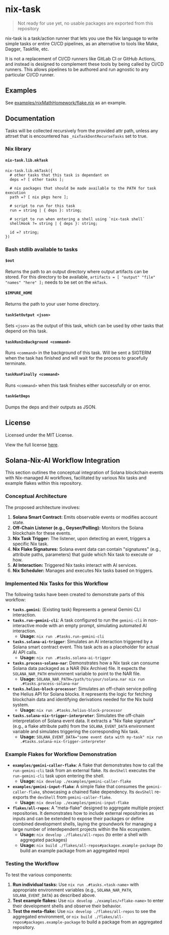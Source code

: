 # nix-task

> Not ready for use yet, no usable packages are exported from this repository

nix-task is a task/action runner that lets you use the Nix language to write simple tasks or entire CI/CD pipelines, as an alternative to tools like Make, Dagger, Taskfile, etc.

It is not a replacement of CI/CD runners like GitLab CI or GitHub Actions, and instead is designed to complement these tools by being called by CI/CD runners. This allows pipelines to be authored and run agnostic to any particular CI/CD runner.

## Examples

See [examples/nixMathHomework/flake.nix](examples/nixMathHomework/flake.nix) as an example.

## Documentation

Tasks will be collected recursively from the provided attr path, unless any attrset that is encountered has `_nixTaskDontRecurseTasks` set to true.

### Nix library

#### `nix-task.lib.mkTask`

```
nix-task.lib.mkTask({
  # other tasks that this task is dependant on
  deps =? [ other tasks ];

  # nix packages that should be made available to the PATH for task execution
  path =? [ nix pkgs here ];

  # script to run for this task
  run = string | { deps }: string;

  # script to run when entering a shell using `nix-task shell`
  shellHook ?= string | { deps }: string;

  id =? string;
})
```

### Bash stdlib available to tasks

#### `$out`

Returns the path to an output directory where output artifacts can be stored. For this directory to be available, `artifacts = [ "output" "file" "names" "here" ];` needs to be set on the `mkTask`.

#### `$IMPURE_HOME`

Returns the path to your user home directory.

#### `taskSetOutput <json>`

Sets `<json>` as the output of this task, which can be used by other tasks that depend on this task.

#### `taskRunInBackground <command>`

Runs `<command>` in the background of this task. Will be sent a SIGTERM when the task has finished and will wait for the process to gracefully terminate.

#### `taskRunFinally <command>`

Runs `<command>` when this task finishes either successfully or on error.

#### `taskGetDeps`

Dumps the deps and their outputs as JSON.

## License

Licensed under the MIT License.

View the full license [here](https://raw.githubusercontent.com/madjam002/nix-task/master/LICENSE).

## Solana-Nix-AI Workflow Integration

This section outlines the conceptual integration of Solana blockchain events with Nix-managed AI workflows, facilitated by various Nix tasks and example flakes within this repository.

### Conceptual Architecture

The proposed architecture involves:
1.  **Solana Smart Contract:** Emits observable events or modifies account state.
2.  **Off-Chain Listener (e.g., Geyser/Polling):** Monitors the Solana blockchain for these events.
3.  **Nix Task Trigger:** The listener, upon detecting an event, triggers a specific Nix task.
4.  **Nix Flake Signatures:** Solana event data can contain "signatures" (e.g., attribute paths, parameters) that guide which Nix task to execute or how.
5.  **AI Interaction:** Triggered Nix tasks interact with AI services.
6.  **Nix Scheduler:** Manages and executes Nix tasks based on triggers.

### Implemented Nix Tasks for this Workflow

The following tasks have been created to demonstrate parts of this workflow:

*   **`tasks.gemini`**: (Existing task) Represents a general Gemini CLI interaction.
*   **`tasks.run-gemini-cli`**: A task configured to run the `gemini-cli` in non-interactive mode with an empty prompt, simulating automated AI interaction.
    *   **Usage:** `nix run .#tasks.run-gemini-cli`
*   **`tasks.solana-ai-trigger`**: Simulates an AI interaction triggered by a Solana smart contract event. This task acts as a placeholder for actual AI API calls.
    *   **Usage:** `nix run .#tasks.solana-ai-trigger`
*   **`tasks.process-solana-nar`**: Demonstrates how a Nix task can consume Solana data packaged as a NAR (Nix Archive) file. It expects the `SOLANA_NAR_PATH` environment variable to point to the NAR file.
    *   **Usage:** `SOLANA_NAR_PATH=/path/to/your/solana.nar nix run .#tasks.process-solana-nar`
*   **`tasks.helius-block-processor`**: Simulates an off-chain service polling the Helius API for Solana blocks. It represents the logic for fetching blockchain data and identifying derivations needed for the Nix build system.
    *   **Usage:** `nix run .#tasks.helius-block-processor`
*   **`tasks.solana-nix-trigger-interpreter`**: Simulates the off-chain interpretation of Solana event data. It extracts a "Nix flake signature" (e.g., a flake attribute path) from the `SOLANA_EVENT_DATA` environment variable and simulates triggering the corresponding Nix task.
    *   **Usage:** `SOLANA_EVENT_DATA="some event data with my-task" nix run .#tasks.solana-nix-trigger-interpreter`

### Example Flakes for Workflow Demonstration

*   **`examples/gemini-caller-flake`**: A flake that demonstrates how to call the `run-gemini-cli` task from an external flake. Its `devShell` executes the `run-gemini-cli` task upon entering the shell.
    *   **Usage:** `nix develop ./examples/gemini-caller-flake`
*   **`examples/gemini-input-flake`**: A simple flake that consumes the `gemini-caller-flake`, showcasing a chained flake dependency. Its `devShell` re-exports the `devShell` from `gemini-caller-flake`.
    *   **Usage:** `nix develop ./examples/gemini-input-flake`
*   **`flakes/all-repos`**: A "meta-flake" designed to aggregate multiple project repositories. It demonstrates how to include external repositories as inputs and can be extended to expose their packages or define combined development shells, laying the groundwork for managing a large number of interdependent projects within the Nix ecosystem.
    *   **Usage:** `nix develop ./flakes/all-repos` (to enter a shell with aggregated packages)
    *   **Usage:** `nix build ./flakes/all-repos#packages.example-package` (to build an example package from an aggregated repo)

### Testing the Workflow

To test the various components:

1.  **Run individual tasks:** Use `nix run .#tasks.<task-name>` with appropriate environment variables (e.g., `SOLANA_NAR_PATH`, `SOLANA_EVENT_DATA`) as described above.
2.  **Test example flakes:** Use `nix develop ./examples/<flake-name>` to enter their development shells and observe their behavior.
3.  **Test the meta-flake:** Use `nix develop ./flakes/all-repos` to see the aggregated environment, or `nix build ./flakes/all-repos#packages.example-package` to build a package from an aggregated repository.